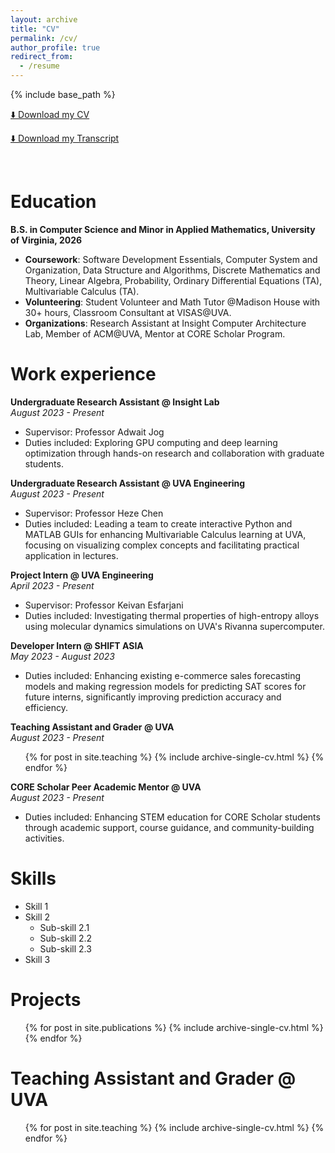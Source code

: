 ```yaml
---
layout: archive
title: "CV"
permalink: /cv/
author_profile: true
redirect_from:
  - /resume
---
```


{% include base_path %}

[⬇️ Download my CV](https://drive.google.com/file/d/17LJurBF-dPZPoZpdA896hSa8ghkW0ifj/view?usp=sharing)  

[⬇️ Download my Transcript](https://drive.google.com/file/d/1uVPoSy6UIb9WsYwLurv9nWmaTtWxeCo8/view?usp=sharing)

<br>

Education
======
**B.S. in Computer Science and Minor in Applied Mathematics, University of Virginia, 2026**
* **Coursework**: Software Development Essentials, Computer System and Organization, Data Structure and Algorithms, Discrete Mathematics and Theory, Linear Algebra, Probability, Ordinary Differential Equations (TA), Multivariable Calculus (TA).
* **Volunteering**: Student Volunteer and Math Tutor @Madison House with 30+ hours, Classroom Consultant at VISAS@UVA.
* **Organizations**: Research Assistant at Insight Computer Architecture Lab, Member of ACM@UVA, Mentor at CORE Scholar Program.

Work experience
======
**Undergraduate Research Assistant @ Insight Lab**   
_August 2023 - Present_
* Supervisor: Professor Adwait Jog
* Duties included: Exploring GPU computing and deep learning optimization through hands-on research and collaboration with graduate students.

**Undergraduate Research Assistant @ UVA Engineering**  
_August 2023 - Present_
* Supervisor: Professor Heze Chen
* Duties included: Leading a team to create interactive Python and MATLAB GUIs for enhancing Multivariable Calculus learning at UVA, focusing on visualizing complex concepts and facilitating practical application in lectures.

**Project Intern @ UVA Engineering**  
_April 2023 - Present_
* Supervisor: Professor Keivan Esfarjani
* Duties included: Investigating thermal properties of high-entropy alloys using molecular dynamics simulations on UVA's Rivanna supercomputer.

**Developer Intern @ SHIFT ASIA**  
_May 2023 - August 2023_
* Duties included: Enhancing existing e-commerce sales forecasting models and making regression models for predicting SAT scores for future interns, significantly improving prediction accuracy and efficiency.

**Teaching Assistant and Grader @ UVA**  
_August 2023 - Present_
  <ul>{% for post in site.teaching %}
    {% include archive-single-cv.html %}
  {% endfor %}</ul>

**CORE Scholar Peer Academic Mentor @ UVA**  
_August 2023 - Present_
* Duties included: Enhancing STEM education for CORE Scholar students through academic support, course guidance, and community-building activities.

Skills
======
* Skill 1
* Skill 2
  * Sub-skill 2.1
  * Sub-skill 2.2
  * Sub-skill 2.3
* Skill 3

Projects
======
  <ul>{% for post in site.publications %}
    {% include archive-single-cv.html %}
  {% endfor %}</ul>
  
Teaching Assistant and Grader @ UVA
======
  <ul>{% for post in site.teaching %}
    {% include archive-single-cv.html %}
  {% endfor %}</ul>
